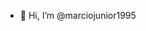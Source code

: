 - 👋 Hi, I’m @marciojunior1995

<!---
marciojunior1995/marciojunior1995 is a ✨ special ✨ repository because its `README.md` (this file) appears on your GitHub profile.
You can click the Preview link to take a look at your changes.
--->
